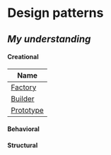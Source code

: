 # Design patterns

## _My understanding_

#### Creational

| Name                              |
| --------------------------------- |
| [Factory](behavioral/factory)     |
| [Builder](behavioral/builder)     |
| [Prototype](behavioral/prototype) |

#### Behavioral

#### Structural
